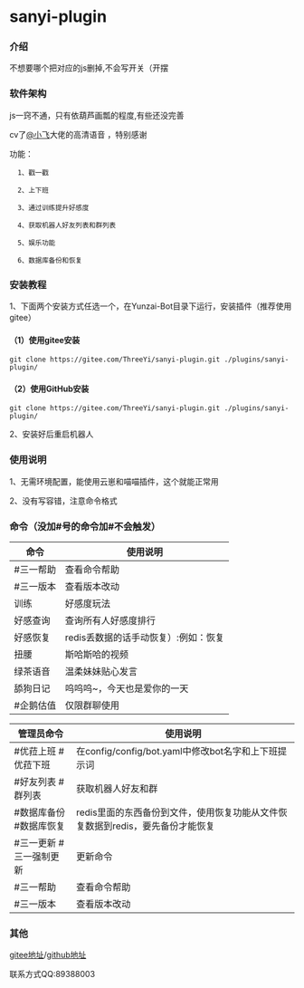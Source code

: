 # sanyi-plugin

### 介绍
不想要哪个把对应的js删掉,不会写开关（开摆



### 软件架构
js一窍不通，只有依葫芦画瓢的程度,有些还没完善

cv了[@小飞](https://gitee.com/xfdown)大佬的高清语音 ，特别感谢

功能：

      1、戳一戳

      2、上下班

      3、通过训练提升好感度

      4、获取机器人好友列表和群列表
        
      5、娱乐功能
      
      6、数据库备份和恢复
      

### 安装教程

1、下面两个安装方式任选一个，在Yunzai-Bot目录下运行，安装插件（推荐使用gitee）
#### （1）使用gitee安装

```
git clone https://gitee.com/ThreeYi/sanyi-plugin.git ./plugins/sanyi-plugin/
```

#### （2）使用GitHub安装

```
git clone https://gitee.com/ThreeYi/sanyi-plugin.git ./plugins/sanyi-plugin/
```

2、安装好后重启机器人

### 使用说明

1、无需环境配置，能使用云崽和喵喵插件，这个就能正常用

2、没有写容错，注意命令格式
### 命令（没加#号的命令加#不会触发）



|   命令|使用说明   |
|---|-------------|
|#三一帮助|查看命令帮助|
|#三一版本|查看版本改动
|训练|好感度玩法|
|好感查询|查询所有人好感度排行|
| 好感恢复 |redis丢数据的话手动恢复）:例如：恢复|三一|10  将三一的好感度恢复为10|
|扭腰|斯哈斯哈的视频|
|绿茶语音|温柔妹妹贴心发言|
|舔狗日记|呜呜呜~，今天也是爱你的一天|
|#企鹅估值|仅限群聊使用|


|   管理员命令|使用说明   |
|---|---|
|#优菈上班 #优菈下班|在config/config/bot.yaml中修改bot名字和上下班提示词|
|#好友列表 #群列表|获取机器人好友和群|
|#数据库备份 #数据库恢复|redis里面的东西备份到文件，使用恢复功能从文件恢复数据到redis，要先备份才能恢复|
|#三一更新 #三一强制更新|更新命令|
|#三一帮助|查看命令帮助|
|#三一版本|查看版本改动|

### 其他
[gitee地址](https://gitee.com/ThreeYi/sanyi-plugin)/[github地址](https://github.com/ThreeYi/sanyi-plugin)

联系方式QQ:89388003